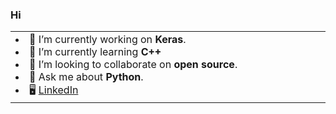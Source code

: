 ### Hi 

<table>
  <tbody>
    <tr>
      <td valign="bottom" width="50%">
        <li>🔭 I’m currently working on <strong>Keras</strong>.</li>
        <li>🌱 I’m currently learning <strong>C++</strong></li>
        <li>👯 I’m looking to collaborate on <strong>open source</strong>.</li>
        <li>💬 Ask me about <strong>Python</strong>.</li>
        <li>🖥 <a href="https://www.linkedin.com/in/sebdixon/">LinkedIn</a></li>
      </td>
    </tr>
  </tbody>
</table>
